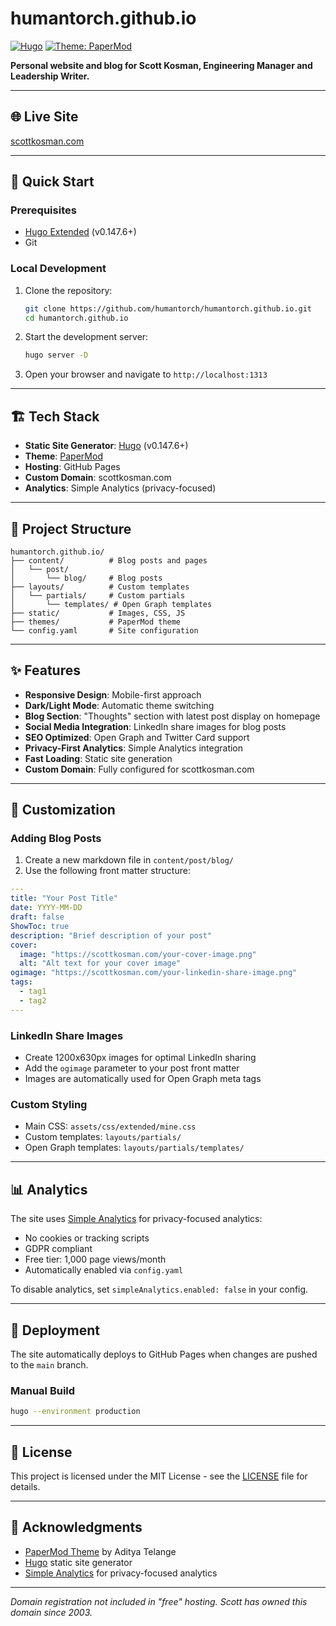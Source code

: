 # humantorch.github.io

[![Hugo](https://img.shields.io/badge/built%20with-hugo-blue)](https://gohugo.io/) [![Theme: PaperMod](https://img.shields.io/badge/theme-PaperMod-lightgrey)](https://github.com/adityatelange/hugo-PaperMod)

**Personal website and blog for Scott Kosman, Engineering Manager and Leadership Writer.**

---

## 🌐 Live Site

[scottkosman.com](https://scottkosman.com)

---

## 🚀 Quick Start

### Prerequisites

- [Hugo Extended](https://gohugo.io/installation/) (v0.147.6+)
- Git

### Local Development

1. Clone the repository:
   ```bash
   git clone https://github.com/humantorch/humantorch.github.io.git
   cd humantorch.github.io
   ```

2. Start the development server:
   ```bash
   hugo server -D
   ```

3. Open your browser and navigate to `http://localhost:1313`

---

## 🏗️ Tech Stack

- **Static Site Generator**: [Hugo](https://gohugo.io/) (v0.147.6+)
- **Theme**: [PaperMod](https://github.com/adityatelange/hugo-PaperMod)
- **Hosting**: GitHub Pages
- **Custom Domain**: scottkosman.com
- **Analytics**: Simple Analytics (privacy-focused)

---

## 📁 Project Structure

```
humantorch.github.io/
├── content/          # Blog posts and pages
│   └── post/
│       └── blog/     # Blog posts
├── layouts/          # Custom templates
│   └── partials/     # Custom partials
│       └── templates/ # Open Graph templates
├── static/           # Images, CSS, JS
├── themes/           # PaperMod theme
└── config.yaml       # Site configuration
```

---

## ✨ Features

- **Responsive Design**: Mobile-first approach
- **Dark/Light Mode**: Automatic theme switching
- **Blog Section**: "Thoughts" section with latest post display on homepage
- **Social Media Integration**: LinkedIn share images for blog posts
- **SEO Optimized**: Open Graph and Twitter Card support
- **Privacy-First Analytics**: Simple Analytics integration
- **Fast Loading**: Static site generation
- **Custom Domain**: Fully configured for scottkosman.com

---

## 🎨 Customization

### Adding Blog Posts

1. Create a new markdown file in `content/post/blog/`
2. Use the following front matter structure:

```yaml
---
title: "Your Post Title"
date: YYYY-MM-DD
draft: false
ShowToc: true
description: "Brief description of your post"
cover:
  image: "https://scottkosman.com/your-cover-image.png"
  alt: "Alt text for your cover image"
ogimage: "https://scottkosman.com/your-linkedin-share-image.png"
tags:
  - tag1
  - tag2
---
```

### LinkedIn Share Images

- Create 1200x630px images for optimal LinkedIn sharing
- Add the `ogimage` parameter to your post front matter
- Images are automatically used for Open Graph meta tags

### Custom Styling

- Main CSS: `assets/css/extended/mine.css`
- Custom templates: `layouts/partials/`
- Open Graph templates: `layouts/partials/templates/`

---

## 📊 Analytics

The site uses [Simple Analytics](https://simpleanalytics.com/) for privacy-focused analytics:

- No cookies or tracking scripts
- GDPR compliant
- Free tier: 1,000 page views/month
- Automatically enabled via `config.yaml`

To disable analytics, set `simpleAnalytics.enabled: false` in your config.

---

## 🚀 Deployment

The site automatically deploys to GitHub Pages when changes are pushed to the `main` branch.

### Manual Build

```bash
hugo --environment production
```

---

## 📝 License

This project is licensed under the MIT License - see the [LICENSE](LICENSE) file for details.

---

## 🙏 Acknowledgments

- [PaperMod Theme](https://github.com/adityatelange/hugo-PaperMod) by Aditya Telange
- [Hugo](https://gohugo.io/) static site generator
- [Simple Analytics](https://simpleanalytics.com/) for privacy-focused analytics

---

*Domain registration not included in "free" hosting. Scott has owned this domain since 2003.*